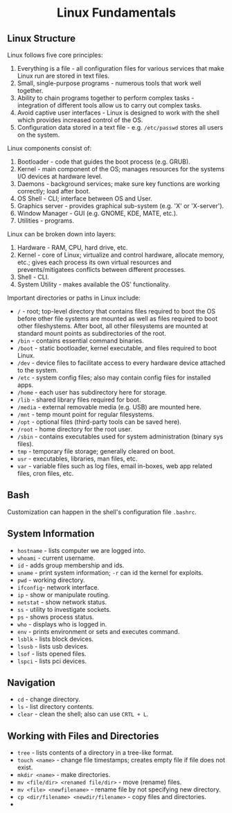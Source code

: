 # <h1 style="text-align:center">Linux Fundamentals</h1>

## Linux Structure

Linux follows five core principles:

1. Everything is a file - all configuration files for various services that make Linux run are stored in text files. 
2. Small, single-purpose programs - numerous tools that work well together.
3. Ability to chain programs together to perform complex tasks - integration of different tools allow us to carry out complex tasks.
4. Avoid captive user interfaces - Linux is designed to work with the shell which provides increased control of the OS.
5. Configuration data stored in a text file - e.g. ```/etc/passwd``` stores all users on the system.

Linux components consist of:

1. Bootloader - code that guides the boot process (e.g. GRUB).
2. Kernel - main component of the OS; manages resources for the systems I/O devices at hardware level.
3. Daemons - background services; make sure key functions are working correctly; load after boot. 
4. OS Shell - CLI; interface between OS and User. 
5. Graphics server - provides graphical sub-system (e.g. 'X' or 'X-server').
6. Window Manager - GUI (e.g. GNOME, KDE, MATE, etc.). 
7. Utilities - programs.

Linux can be broken down into layers:

1. Hardware - RAM, CPU, hard drive, etc.
2. Kernel - core of Linux; virtualize and control hardware, allocate memory, etc.; gives each process its own virtual resources and prevents/mitigatees conflicts between different processes.
3. Shell - CLI.
4. System Utility - makes available the OS' functionality. 

Important directories or paths in Linux include: 

* ```/``` - root; top-level directory that contains files required to boot the OS before other file systems are mounted as well as files required to boot other fileshystems. After boot, all other filesystems are mounted at standard mount points as subdirectories of the root.
* ```/bin``` - contains essential command binaries.
* ```/boot``` - static bootloader, kernel executable, and files required to boot Linux.
* ```/dev``` - device files to facilitate access to every hardware device attached to the system.
* ```/etc``` - system config files; also may contain config files for installed apps.
* ```/home``` - each user has subdirectory here for storage.
* ```/lib``` - shared library files required for boot.
* ```/media``` - external removable media (e.g. USB) are mounted here.
* ```/mnt``` - temp mount point for regular filesystems.
* ```/opt``` - optional files (third-party tools can be saved here).
* ```/root``` - home directory for the root user.
* ```/sbin``` - contains executables used for system administration (binary sys files).
* ```tmp``` - temporary file storage; generally cleared on boot.
* ```usr``` - executables, libraries, man files, etc.
* ```var``` - variable files such as log files, email in-boxes, web app related files, cron files, etc.

## Bash

Customization can happen in the shell's configuration file ```.bashrc```.

## System Information

* ```hostname``` - lists computer we are logged into.
* ```whoami``` - current username.
* ```id``` - adds group membership and ids.
* ```uname``` - print system information; ```-r``` can id the kernel for exploits.
* ```pwd``` - working directory.
* ```ifconfig```- network interface.
* ```ip``` - show or manipulate routing.
* ```netstat``` - show network status.
* ```ss``` - utility to investigate sockets.
* ```ps``` - shows process status.
* ```who``` - displays who is logged in.
* ```env``` - prints environment or sets and executes command.
* ```lsblk``` - lists block devices.
* ```lsusb``` - lists usb devices.
* ```lsof``` - lists opened files.
* ```lspci``` - lists pci devices.

## Navigation

* ```cd```  - change directory.
* ```ls``` - list directory contents.
* ```clear``` - clean the shell; also can use ```CRTL + L```.

## Working with Files and Directories

* ```tree``` - lists contents of a directory in a tree-like format.
* ```touch <name>``` - change file timestamps; creates empty file if file does not exist.
* ```mkdir <name>``` - make directories.
* ```mv <file/dir> <renamed file/dir>``` - move (rename) files.
* ```mv <file> <newfilename>``` - rename file by not specifying new directory.
* ```cp <dir/filename> <newdir/filename>``` - copy files and directories.
* 